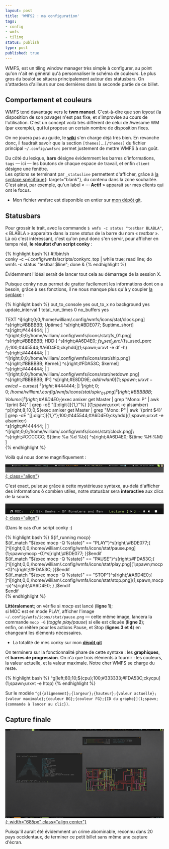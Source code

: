 ```yaml
---
layout: post
title: 'WMFS2 : ma configuration'
tags:
- config
- wmfs
- tiling
status: publish
type: post
published: true
---
```

WMFS, est un tiling window manager très simple à configurer, au point qu'on n'ait en général qu'à personnaliser le schéma de couleurs. Le plus gros du boulot se situera principalement autour des statusbars. On s'attardera d'ailleurs sur ces dernières dans la seconde partie de ce billet.

## Comportement et couleurs

WMFS tend davantage vers le **twm manuel**. C'est-à-dire que son *layout* (la disposition de son pavage) n'est pas fixe, et s'improvise au cours de l'utilisation. C'est un concept voilà très différent de celui de Awesome WM (par exemple), qui lui propose un certain nombre de disposition fixes.

On ne jouera pas au guide, le **[wiki](https://github.com/xorg62/wmfs/wiki)** s'en charge déjà très bien. En revanche donc, il faudrait savoir que la section `[themes]`…`[/themes]` du fichier principal `~/.config/wmfsrc` permet justement de mettre WMFS à son goût.

Du côté du lexique, **bars** désigne évidemment les barres d'informations, `tags` — ici — les boutons de chaque espace de travail, et enfin `client` désigne une fenêtre.  
Les options se terminant par `_statusline` permettent d'afficher, grâce à [la syntaxe spécifique](https://github.com/xorg62/wmfs/wiki/statusbar_fr){: target="blank"}, du contenu dans la zone souhaitée. C'est ainsi, par exemple, qu'un label « **··· Actif** » apparait sur mes clients qui ont le focus.

* Mon fichier wmfsrc est disponible en entier sur [mon dépôt git](https://github.com/Schoewilliam/configs/blob/master/wmfs/wmfsrc).

## Statusbars
Pour grossir le trait, avec la commande `$ wmfs -c status "testbar BLABLA"`, « BLABLA » apparaitra dans la zone *status* de la barre du nom « *testbar* ». Là où c'est intéressant, c'est qu'on peut donc s'en servir, pour afficher en temps réel, **le résultat d'un script conky** :

{% highlight bash %}
#!/bin/sh  
conky -c ~/.config/wmfs/scripts/conkyrc_top | while true; read line; do wmfs -c status "testbar $line"; done &
{% endhighlight %}

Évidemment l'idéal serait de lancer tout cela au démarrage de la session X.

Puisque conky nous permet de gratter facilement les informations dont on a besoin, grâce à ses fonctions,  il ne nous manque plus qu'à y coupler [la syntaxe](https://github.com/xorg62/wmfs/wiki/statusbar_fr) :

{% highlight bash %}
out_to_console yes
out_to_x no
background yes
update_interval 1
total_run_times 0
no_buffers yes

TEXT
^i[right;0;0;/home/william/.config/wmfs/icons/stat/clock.png] ^s[right;\#BBBBBB; Uptime:] ^s[right;\#BDE077; $uptime_short]\
^s[right;\#444444;   |   ]\
^i[right;0;0;/home/william/.config/wmfs/icons/stat/fs_01.png] ^s[right;\#BBBBBB; HDD:] ^s[right;\#A6D4E0; ${fs_used_perc /}% ] ^p[right;8;10;0;${fs_used_perc /};100;\#445544;\#A6D4E0;ckyhdd](1;spawn;urxvt -e df -h)\
^s[right;\#444444;   |   ]\
^i[right;0;0;/home/william/.config/wmfs/icons/stat/ship.png] ^s[right;\#BBBBBB; Kernel:] ^s[right;\#FDA53C; $kernel]\
^s[right;\#444444;   |   ]\
^i[right;0;0;/home/william/.config/wmfs/icons/stat/netdown.png] ^s[right;\#BBBBBB; IP:] ^s[right;\#E8DD9E; ${addr wlan0}](1;spawn;urxvt -e wicd-curses)\
^s[right;\#444444;   |   ]\
^i[right;0;0;/home/william/.config/wmfs/icons/stat/spkr_01.png] ^s[right;\#BBBBBB; Volume: ] ^s[right;\#A6D4E0;${exec amixer get Master | grep "Mono: P" | awk '{print $4}' | grep -oE "[[:digit:]]{1,}"%} ](1;spawn;urxvt -e alsamixer)  ^p[right;8;10;0;${exec amixer get Master | grep "Mono: P" | awk '{print $4}' | grep -oE "[[:digit:]]{1,}"};100;\#445544;\#A6D4E0;ckyhdd](1;spawn;urxvt -e alsamixer)\
^s[right;\#444444;   |   ]\
^i[right;0;0;/home/william/.config/wmfs/icons/stat/clock.png]\ ^s[right;\#CCCCCC; ${time %a %d %b}] ^s[right;\#A6D4E0; ${time %H:%M}   ]\
{% endhighlight %}

Voilà qui nous donne magnifiquement :
 
[![Status Top](/images/wmfs/wmfs-status1.png){: class="align"}](/images/wmfs/wmfs-status1.png)

C'est exact, puisque grâce à cette mystérieuse syntaxe, au-delà d'afficher des informations ô combien utiles, notre statusbar sera **interactive** aux clics de la souris.

[![MOC intégré à la statusbar de WMFS](/images/wmfs/wmfs-moc.png){: class="align"}](/images/wmfs/wmfs-moc.png)

(Dans le cas d'un script conky :)

{% highlight bash %}
${if_running mocp}\
${if_match "${exec mocp -Q %state}" == "PLAY"}^s[right;\#BDE077;{ ]^i[right;0;0;/home/william/.config/wmfs/icons/stat/pause.png](1;spawn;mocp -G)^s[right;\#BDE077; }]$endif\
${if_match "${exec mocp -Q %state}" == "PAUSE"}^s[right;\#FDA53C;{ ]^i[right;0;0;/home/william/.config/wmfs/icons/stat/play.png](1;spawn;mocp -G)^s[right;\#FDA53C; }]$endif\
${if_match "${exec mocp -Q %state}" == "STOP"}^s[right;\#A6D4E0;{ ]^i[right;0;0;/home/william/.config/wmfs/icons/stat/stop.png](1;spawn;mocp -p)^s[right;\#A6D4E0; }  ]$endif\
$endif\
{% endhighlight %}

**Littéralement**; on vérifie si *mocp* est lancé (**ligne 1**);  
si MOC est en mode PLAY, afficher l'image `~/.config/wmfs/icons/stat/pause.png` — cette même image, lancera la commande `mocp -G` (*toggle play/pause*) si elle est cliquée (**ligne 2**);  
enfin, on réitère pour les actions Pause, et Stop (**lignes 3 et 4**) en changeant les éléments nécessaires.

* La totalité de mes conky sur mon [**dépôt git**](https://github.com/Schoewilliam/configs/tree/master/wmfs/scripts)

On terminera sur la fonctionnalité phare de cette syntaxe : les **graphiques**, et **barres de progression**. On n'a que trois éléments à fournir : les couleurs, la valeur actuelle, et la valeur maximale. Notre cher WMFS se charge du reste.

{% highlight bash %}
^g[left;80;10;${cpu};100;\#333333;\#FDA53C;ckycpu](1;spawn;urxvt -e htop)
{% endhighlight %}

Sur le modèle `^g[{alignement};{largeur};{hauteur};{valeur actuelle};{valeur maximale};{couleur BG};{couleur FG};{ID du graphe}](1;spawn;{commande à lancer au clic})`.

## Capture finale

[![Capture finale](/images/captures/2012-04-14.png){: width="685px" class="align center"}](/images/captures/2012-04-14.png)

Puisqu'il aurait été évidemment un crime abominable, reconnu dans 20 pays occidentaux, de terminer ce petit billet sans même une capture d'écran.
